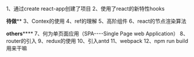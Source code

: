 1、通过create react-app创建了项目
2、使用了react的新特性hooks

********待做**********
3、Contex的使用
4、ref的理解
5、高阶组件
6、react的节点渲染算法

********others************
7、何为单页面应用（SPA----Single Page web Application）
8、router的引入
9、redux的使用
10、引入antd
11、webpack
12、npm run build用来干嘛
